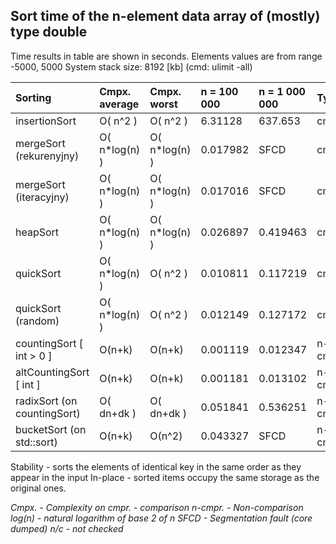 ## Sort time of the n-element data array of (mostly) type double

Time results in table are shown in seconds.
Elements values are from range -5000, 5000
System stack size: 8192 [kb] (cmd: ulimit -all)


| Sorting					| Cmpx. average	| Cmpx. worst	|  n = 100 000	| n = 1 000 000	| Type	 | Stability| In-place	|
|:--------------------------|:--------------|:--------------|:--------------|:--------------|:-------|:---------|:----------|
| insertionSort				| O( n^2 )		| O( n^2 )		|	6.31128		|	637.653 	| cmpr.	 | Stable	| yes		|
| mergeSort (rekurenyjny)	| O( n\*log(n) )| O( n\*log(n) )|	0.017982 	|	SFCD		| cmpr.	 | Stable	| no		|
| mergeSort (iteracyjny)	| O( n\*log(n) )| O( n\*log(n) )|	0.017016 	|	SFCD		| cmpr.	 | Stable	| no		|
| heapSort					| O( n\*log(n) )| O( n\*log(n) )|	0.026897	| 	0.419463	| cmpr.	 | Unstable	| yes		|
| quickSort					| O( n*log(n) ) | O( n^2 )		|	0.010811	|	0.117219	| cmpr.	 | Unstable	| yes		|
| quickSort (random)		| O( n*log(n) ) | O( n^2 )		|	0.012149	|	0.127172	| cmpr.	 | Unstable	| yes		|
| countingSort [ int > 0 ]	| O(n+k)		| O(n+k)		|	0.001119	|	0.012347	| n-cmpr.| Stable	| no		| 
| altCountingSort [ int ]	| O(n+k)		| O(n+k)		|	0.001181	|	0.013102	| n-cmpr.| Stable	| no		| 
| radixSort (on countingSort)| O( dn+dk )	| O( dn+dk )	|	0.051841	|	0.536251	| n-cmpr.| Stable	| no		| 
| bucketSort (on std::sort)	| O(n+k)		| O(n^2) 		|	0.043327	|	SFCD		| n-cmpr.| Stable	| no		| 

Stability - sorts the elements of identical key in the same order as they appear in the input
In-place - sorted items occupy the same storage as the original ones. 

*Cmpx. - Complexity on*
*cmpr. - comparison*
*n-cmpr. - Non-comparison*
*log(n) - natural logarithm of base 2 of n*
*SFCD - Segmentation fault (core dumped)*
*n/c - not checked*

